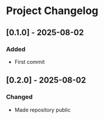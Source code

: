 # Project Changelog

## [0.1.0] - 2025-08-02

### Added

- First commit

## [0.2.0] - 2025-08-02

### Changed

- Made repository public
